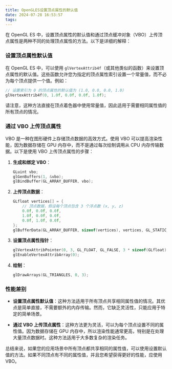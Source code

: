 ```yaml
---
title: OpenGLES设置顶点属性的默认值
date: 2024-07-28 16:53:57
tags:
---
```


在 OpenGL ES 中，设置顶点属性的默认值和通过顶点缓冲对象（VBO）上传顶点属性是两种不同的处理顶点属性的方法。以下是详细的解释：

### 设置顶点属性默认值

在 OpenGL ES 中，可以使用 `glVertexAttrib4f`（或其他类似的函数）来设置顶点属性的默认值。这些函数允许您为指定的顶点属性索引设置一个常量值，而不必为每个顶点提供一个值。例如：

```c
// 设置索引为 0 的顶点属性的默认值为 (1.0, 0.0, 0.0, 1.0)
glVertexAttrib4f(0, 1.0f, 0.0f, 0.0f, 1.0f);
```

请注意，这种方法直接在顶点着色器中使用常量值，因此适用于需要相同属性值的所有顶点的情况。

### 通过 VBO 上传顶点属性

VBO 是一种在图形硬件上存储顶点数据的高效方式。使用 VBO 可以提高渲染性能，因为数据存储在 GPU 内存中，而不是通过每次绘制调用从 CPU 内存传输数据。以下是使用 VBO 上传顶点属性的步骤：

1. **生成和绑定 VBO**：
   ```c
   GLuint vbo;
   glGenBuffers(1, &vbo);
   glBindBuffer(GL_ARRAY_BUFFER, vbo);
   ```

2. **上传顶点数据**：
   ```c
   GLfloat vertices[] = {
       // 顶点数据，假设每个顶点包含 3 个浮点数 (x, y, z)
       0.0f, 0.0f, 0.0f,
       1.0f, 0.0f, 0.0f,
       0.0f, 1.0f, 0.0f,
   };
   glBufferData(GL_ARRAY_BUFFER, sizeof(vertices), vertices, GL_STATIC_DRAW);
   ```

3. **设置顶点属性指针**：
   ```c
   glVertexAttribPointer(0, 3, GL_FLOAT, GL_FALSE, 3 * sizeof(GLfloat), (void*)0);
   glEnableVertexAttribArray(0);
   ```

4. **绘制**：
   ```c
   glDrawArrays(GL_TRIANGLES, 0, 3);
   ```

### 性能差别

- **设置顶点属性默认值**：这种方法适用于所有顶点共享相同属性值的情况。其优点是简单直接，不需要额外的内存传输。然而，它缺乏灵活性，只能应用于特定的简单场景。

- **通过 VBO 上传顶点属性**：这种方法更为灵活，可以为每个顶点设置不同的属性值。因为数据存储在 GPU 内存中，所以渲染性能通常更高，特别是在处理大量顶点数据时。这种方法适用于大多数复杂的渲染任务。

总结来说，如果您的应用场景中所有顶点都共享相同的属性值，可以使用设置默认值的方法。如果不同顶点有不同的属性值，并且您希望获得更好的性能，应使用 VBO。
